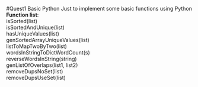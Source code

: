 #Quest1 Basic Python
Just to implement some basic functions using Python  
**Function list**:  
isSorted(list)    
isSortedAndUnique(list)  
hasUniqueValues(list)  
genSortedArrayUniqueValues(list)   
listToMapTwoByTwo(list)  
wordsInStringToDictWordCount(s)  
reverseWordsInString(string)  
genListOfOverlaps(list1, list2)  
removeDupsNoSet(list)  
removeDupsUseSet(list)
